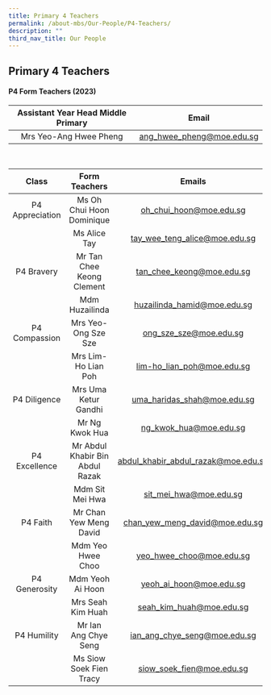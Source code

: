 ```yaml
---
title: Primary 4 Teachers
permalink: /about-mbs/Our-People/P4-Teachers/
description: ""
third_nav_title: Our People
---
```

## Primary 4 Teachers

#### P4 Form Teachers (2023)

| Assistant Year Head Middle Primary |                 Email                |
|:----------------------------------:|:------------------------------------:|
| Mrs Yeo-Ang Hwee Pheng             | ang_hwee_pheng@moe.edu.sg            |

<br>

|          Class          |          Form Teachers         |                 Emails                 |
|:-----------------------:|:------------------------------:|:--------------------------------------:|
| P4 Appreciation         | Ms Oh Chui Hoon Dominique      | oh_chui_hoon@moe.edu.sg                |
|                         | Ms Alice Tay            | tay_wee_teng_alice@moe.edu.sg                    |
| P4 Bravery              | Mr Tan Chee Keong Clement      | tan_chee_keong@moe.edu.sg              |
|                         | Mdm Huzailinda          |huzailinda_hamid@moe.edu.sg            |
| P4 Compassion           | Mrs Yeo-Ong Sze Sze            | ong_sze_sze@moe.edu.sg                 |
|                         | Mrs Lim-Ho Lian Poh       | lim-ho_lian_poh@moe.edu.sg        |
| P4 Diligence            | Mrs Uma Ketur Gandhi           | uma_haridas_shah@moe.edu.sg            |
|                         | Mr Ng Kwok Hua                 | ng_kwok_hua@moe.edu.sg                 |
| P4 Excellence           | Mr Abdul Khabir Bin Abdul Razak| abdul_khabir_abdul_razak@moe.edu.sg    |
|                         | Mdm Sit Mei Hwa                   |                       sit_mei_hwa@moe.edu.sg                 |
| P4 Faith                | Mr Chan Yew Meng David         | chan_yew_meng_david@moe.edu.sg         |
|                         | Mdm Yeo Hwee Choo              | yeo_hwee_choo@moe.edu.sg               |
| P4 Generosity           | Mdm Yeoh Ai Hoon               | yeoh_ai_hoon@moe.edu.sg                |
|                         | Mrs Seah Kim Huah              | seah_kim_huah@moe.edu.sg               |
| P4 Humility             | Mr Ian Ang Chye Seng           | ian_ang_chye_seng@moe.edu.sg           |
|                         | Ms Siow Soek Fien Tracy        | siow_soek_fien@moe.edu.sg              |